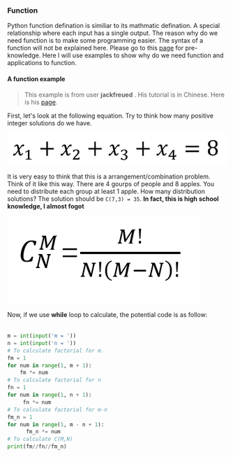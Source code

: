 ### Function

Python function defination is similiar to its mathmatic defination. A special relationship where each input has a single output. The reason why do we need function is to make some programming easier. The syntax of a function will not be explained here. Please go to this [page](<https://www.tutorialspoint.com/python/python_functions.htm>) for pre-knowledge. Here I will use examples to show why do we need function and applications to function.


#### A function example
> This example is from user **jackfreued** . His tutorial is in Chinese. Here is his [page](<https://github.com/jackfrued>).  


First, let's look at the following equation. Try to think how many positive integer solutions do we have.

![](REF/equation_1.png)

It is very easy to think that this is a arrangement/combination problem. Think of it like this way. There are 4 gourps of people and 8 apples. You need to distribute each group at least 1 apple. How many distribution solutions?
The solution should be `C(7,3) = 35`.
**In fact, this is high school knowledge, I almost fogot**

![](REF/factorial_equation_1.png)


Now, if we use **while** loop to calculate, the potential code is as follow:

```python

m = int(input('m = '))
n = int(input('n = '))
# To calculate factorial for m.
fm = 1
for num in range(1, m + 1):
    fm *= num
# To calculate factorial for n
fn = 1
for num in range(1, n + 1):
     fn *= num
# To calculate factorial for m-n
fm_n = 1
for num in range(1, m - n + 1):
      fm_n *= num
# To calculate C(M,N)
print(fm//fn//fm_n)

```
